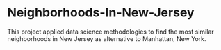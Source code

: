 # Neighborhoods-In-New-Jersey
This project applied data science methodologies to find the most similar neighborhoods in New Jersey as alternative to Manhattan, New York.
